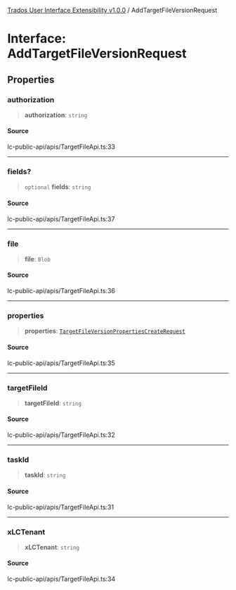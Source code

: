 [Trados User Interface Extensibility v1.0.0](../wiki/globals) / AddTargetFileVersionRequest

# Interface: AddTargetFileVersionRequest

## Properties

### authorization

> **authorization**: `string`

#### Source

lc-public-api/apis/TargetFileApi.ts:33

***

### fields?

> `optional` **fields**: `string`

#### Source

lc-public-api/apis/TargetFileApi.ts:37

***

### file

> **file**: `Blob`

#### Source

lc-public-api/apis/TargetFileApi.ts:36

***

### properties

> **properties**: [`TargetFileVersionPropertiesCreateRequest`](../wiki/Interface.TargetFileVersionPropertiesCreateRequest)

#### Source

lc-public-api/apis/TargetFileApi.ts:35

***

### targetFileId

> **targetFileId**: `string`

#### Source

lc-public-api/apis/TargetFileApi.ts:32

***

### taskId

> **taskId**: `string`

#### Source

lc-public-api/apis/TargetFileApi.ts:31

***

### xLCTenant

> **xLCTenant**: `string`

#### Source

lc-public-api/apis/TargetFileApi.ts:34
